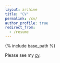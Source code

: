 ```yaml
---
layout: archive
title: "CV"
permalink: /cv/
author_profile: true
redirect_from:
  - /resume
---
```


{% include base_path %}

Please see my [cv]("https://junhyungahn.github.io/files/Curriculum_Vitae__Junhyung_Ahn.pdf").
